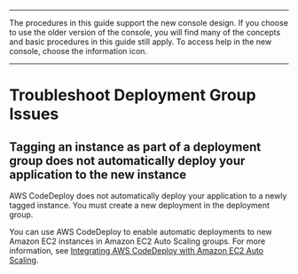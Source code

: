 --------

 The procedures in this guide support the new console design\. If you choose to use the older version of the console, you will find many of the concepts and basic procedures in this guide still apply\. To access help in the new console, choose the information icon\. 

--------

# Troubleshoot Deployment Group Issues<a name="troubleshooting-deployment-groups"></a>

## Tagging an instance as part of a deployment group does not automatically deploy your application to the new instance<a name="troubleshooting-adding-instance-to-group"></a>

AWS CodeDeploy does not automatically deploy your application to a newly tagged instance\. You must create a new deployment in the deployment group\.

You can use AWS CodeDeploy to enable automatic deployments to new Amazon EC2 instances in Amazon EC2 Auto Scaling groups\. For more information, see [Integrating AWS CodeDeploy with Amazon EC2 Auto Scaling](integrations-aws-auto-scaling.md)\.